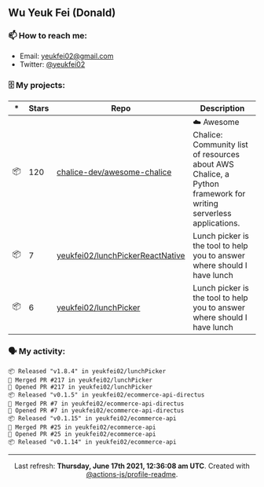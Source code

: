 ## Wu Yeuk Fei (Donald)

### 📫 How to reach me:

- Email: [yeukfei02@gmail.com](yeukfei02@gmail.com)
- Twitter: [@yeukfei02](https://twitter.com/yeukfei02)

### 🗄 My projects:

|*|Stars|Repo|Description|
|---|---|---|---|
| 📦 | 120 | [chalice-dev/awesome-chalice](https://github.com/chalice-dev/awesome-chalice) | ☁️ Awesome Chalice: Community list of resources about AWS Chalice, a Python framework for writing serverless applications. |
| 📦 | 7 | [yeukfei02/lunchPickerReactNative](https://github.com/yeukfei02/lunchPickerReactNative) | Lunch picker is the tool to help you to answer where should I have lunch |
| 📦 | 6 | [yeukfei02/lunchPicker](https://github.com/yeukfei02/lunchPicker) | Lunch picker is the tool to help you to answer where should I have lunch |

### 🗣 My activity:

```
📦 Released "v1.8.4" in yeukfei02/lunchPicker
🎉 Merged PR #217 in yeukfei02/lunchPicker
💪 Opened PR #217 in yeukfei02/lunchPicker
📦 Released "v0.1.5" in yeukfei02/ecommerce-api-directus
🎉 Merged PR #7 in yeukfei02/ecommerce-api-directus
💪 Opened PR #7 in yeukfei02/ecommerce-api-directus
📦 Released "v0.1.15" in yeukfei02/ecommerce-api
🎉 Merged PR #25 in yeukfei02/ecommerce-api
💪 Opened PR #25 in yeukfei02/ecommerce-api
📦 Released "v0.1.14" in yeukfei02/ecommerce-api
```

---

<p align="center">Last refresh: <b>Thursday, June 17th 2021, 12:36:08 am UTC</b>. Created with <a href=https://github.com/marketplace/actions/profile-readme>@actions-js/profile-readme</a>.</p>
